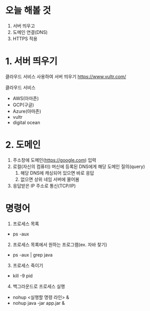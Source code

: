 # 오늘 해볼 것
1. 서버 띄우고
2. 도메인 연결(DNS)
3. HTTPS 적용

# 1. 서버 띄우기
클라우드 서비스 사용하여 서버 띄우기
https://www.vultr.com/

클라우드 서비스
- AWS(아마존)
- GCP(구글)
- Azure(아마존)
- vultr
- digital ocean

# 2. 도메인
1. 주소창에 도메인(https://google.com) 입력
2. 로컬(자신의 컴퓨터) 머신에 등록된 DNS에게 해당 도메인 질의(query)
   1. 해당 DNS에 캐싱되어 있으면 바로 응답
   2. 없으면 상위 네임 서버에 물어봄
3. 응답받은 IP 주소로 통신(TCP/IP)

# 명령어
1. 프로세스 목록
- ps -aux
2. 프로세스 목록에서 원하는 프로그램(ex. 자바 찾기)
- ps -aux | grep java
3. 프로세스 죽이기
- kill -9 pid
4. 백그라운드로 프로세스 실행
- nohup <실행할 명령 라인> &
- nohup java -jar app.jar &
